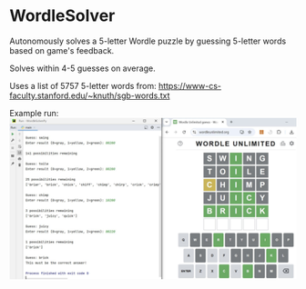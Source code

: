 # WordleSolver

Autonomously solves a 5-letter Wordle puzzle by guessing 5-letter words based on game's feedback. 

Solves within 4-5 guesses on average.

Uses a list of 5757 5-letter words from: 
https://www-cs-faculty.stanford.edu/~knuth/sgb-words.txt

Example run:
![example run 1](https://github.com/JasonVBN/WordleSolver/blob/main/example-run-1.JPG)
